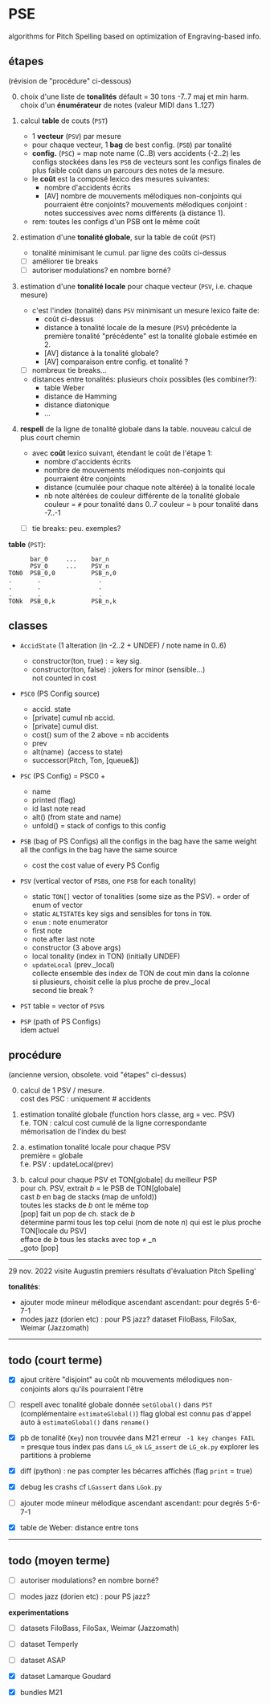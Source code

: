 # PSE

algorithms for Pitch Spelling
based on optimization of Engraving-based info.


## étapes
(révision de "procédure" ci-dessous)



0. choix d'une liste de **tonalités**
   défault = 30 tons -7..7 maj et min harm.
   choix d'un **énumérateur** de notes (valeur MIDI dans 1..127)

1. calcul **table** de couts (`PST`)
    - 1 **vecteur** (`PSV`) par mesure
    - pour chaque vecteur, 1 **bag** de best config. (`PSB`) par tonalité
    - **config.** (`PSC`) = map note name (C..B) vers accidents (-2..2)
     les configs stockées dans les `PSB` de vecteurs sont les configs finales de plus faible coût dans un parcours des notes de la mesure.
    - le **coût** est la composé lexico des mesures suivantes:
        - nombre d'accidents écrits
        - [AV] nombre de mouvements mélodiques non-conjoints qui pourraient être conjoints?
        mouvements mélodiques conjoint : notes successives avec noms différents (à distance 1).
    - rem: toutes les configs d'un PSB ont le même coût

2. estimation d'une **tonalité globale**, sur la table de coût (`PST`)
    - tonalité minimisant le cumul. par ligne des coûts ci-dessus
    - [ ] améliorer tie breaks
    - [ ] autoriser modulations? en nombre borné?

3. estimation d'une **tonalité locale** pour chaque vecteur (`PSV`, i.e. chaque mesure)
    - c'est l'index (tonalité) dans `PSV` minimisant un mesure lexico faite de:
        - coût ci-dessus
        - distance à tonalité locale de la mesure (`PSV`) précédente
          la première tonalité "précédente" est la tonalité globale estimée en 2.
        - [AV] distance à la tonalité globale?
        - [AV] comparaison entre config. et tonalité ?
    - [ ] nombreux tie breaks...
    - distances entre tonalités: plusieurs choix possibles (les combiner?):
        - table Weber
        - distance de Hamming
        - distance diatonique
        - ...

4. **respell** de la ligne de tonalité globale dans la table. 
   nouveau calcul de plus court chemin 
   - avec **coût** lexico suivant, étendant le coût de l'étape 1:
        - nombre d'accidents écrits        
        - nombre de mouvements mélodiques non-conjoints qui pourraient être conjoints
        - distance (cumulée pour chaque note altérée) à la tonalité locale
        - nb note altérées de couleur différente de la tonalité globale
          couleur = `#` pour tonalité dans 0..7
          couleur = `b` pour tonalité dans -7..-1
    - [ ] tie breaks: peu. exemples?


**table** (`PST`):
```
      bar_0     ...    bar_n
      PSV_0     ...    PSV_n
TON0  PSB_0,0          PSB_n,0
.       .                .
.       .                .
.       .                . 
TONk  PSB_0,k          PSB_n,k
```



## classes  

-   `AccidState` (1 alteration (in -2..2 + UNDEF) / note name in 0..6)
    -   constructor(ton, true) : = key sig.
    -   constructor(ton, false) : jokers for minor (sensible…)  
         not counted in cost

-   `PSC0` (PS Config source)
    -   accid. state
    -   [private] cumul nb accid.
    -   [private] cumul dist.
    -   cost() sum of the 2 above = nb accidents
    -   prev
    -   alt(name)  (access to state)
    -   successor(Pitch, Ton, [queue&])

-   `PSC` (PS Config) = PSC0 + 
    -   name
    -   printed (flag)
    -   id last note read
    -   alt() (from state and name)
    -   unfold() = stack of configs to this config

-   `PSB` (bag of PS Configs)
all the configs in the bag have the same weight
all the configs in the bag have the same source
    -   cost the cost value of every PS Config

-   `PSV` (vertical vector of `PSB`s, one `PSB` for each tonality)
    -   static `TON[]` vector of tonalities (some size as the PSV). 
        = order of enum of vector
    -   static `ALTSTATE`s key sigs and sensibles for tons in `TON`.
    -   `enum` : note enumerator
    -   first note
    -   note after last note
    -   constructor (3 above args)
    -   local tonality (index in TON) (initially UNDEF)
    -   `updateLocal` (prev._local)  
        collecte ensemble des index de TON de cout min dans la colonne  
        si plusieurs, choisit celle la plus proche de prev._local  
        second tie break ?
- `PST` table = vector of `PSV`s

-   `PSP` (path of PS Configs)  
    idem actuel
  



## procédure
(ancienne version, obsolete. void "étapes" ci-dessus)

0.  calcul de 1 PSV / mesure.  
    cost des PSC : uniquement # accidents

1.  estimation tonalité globale (function hors classe, arg = vec. PSV)  
    f.e. TON : calcul cost cumulé de la ligne correspondante  
    mémorisation de l’index du best

2.  a. estimation tonalité locale pour chaque PSV  
    première = globale  
    f.e. PSV : updateLocal(prev)

3.  b. calcul pour chaque PSV et TON[globale] du meilleur PSP  
    pour ch. PSV, extrait _b_ = le PSB de TON[globale]  
    cast _b_ en bag de stacks (map de unfold))  
    toutes les stacks de _b_ ont le même top  
    [pop] fait un pop de ch. stack de _b_  
    détermine parmi tous les top celui (nom de note _n_) qui est le plus proche TON[locale du PSV]  
    efface de _b_ tous les stacks avec top ≠ _n  
    _goto [pop]





---
29 nov. 2022
visite Augustin
premiers résultats d'évaluation Pitch Spelling'



**tonalités**:
- ajouter mode mineur mélodique ascendant
  ascendant: pour degrés 5-6-7-1
- modes jazz (dorien etc) : pour PS jazz?
  dataset FiloBass, FiloSax, Weimar (Jazzomath)


---
## todo (court terme)

      
- [x] ajout critère "disjoint" au coût 
     nb mouvements mélodiques non-conjoints alors qu'ils pourraient l'être

- [ ] respell avec tonalité globale donnée
      `setGlobal()` dans `PST` (complémentaire `estimateGlobal()`) 
      flag global est connu
      pas d'appel auto à  `estimateGlobal()` dans `rename()`

- [x] pb de tonalité (`Key`) non trouvée dans M21
      erreur ` -1 key changes FAIL` 
      = presque tous index pas dans  `LG_ok` `LG_assert`  de `LG_ok.py`
      explorer les partitions à probleme

- [x] diff (python) : ne pas compter les bécarres affichés (flag `print` = true)

- [x] debug les crashs 
      cf  `LGassert`   dans `LGok.py`

- [ ] ajouter mode mineur mélodique ascendant
  ascendant: pour degrés 5-6-7-1
  
- [x] table de Weber: distance entre tons  


      
---
## todo (moyen terme)

  
- [ ] autoriser modulations? en nombre borné?

- [ ] modes jazz (dorien etc) : pour PS jazz?


**experimentations** 
- [ ] datasets FiloBass, FiloSax, Weimar (Jazzomath)
- [ ] dataset Temperly
- [ ] dataset ASAP
- [x] dataset Lamarque Goudard
- [x] bundles M21


